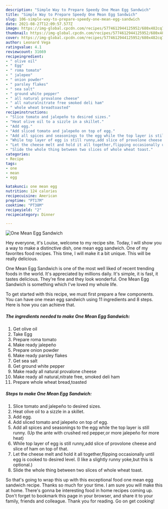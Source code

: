 ```yaml
---
description: "Simple Way to Prepare Speedy One Mean Egg Sandwich"
title: "Simple Way to Prepare Speedy One Mean Egg Sandwich"
slug: 106-simple-way-to-prepare-speedy-one-mean-egg-sandwich
date: 2021-08-27T12:09:57.577Z
image: https://img-global.cpcdn.com/recipes/5774612944125952/680x482cq70/one-mean-egg-sandwich-recipe-main-photo.jpg
thumbnail: https://img-global.cpcdn.com/recipes/5774612944125952/680x482cq70/one-mean-egg-sandwich-recipe-main-photo.jpg
cover: https://img-global.cpcdn.com/recipes/5774612944125952/680x482cq70/one-mean-egg-sandwich-recipe-main-photo.jpg
author: Leonard Vega
ratingvalue: 4.1
reviewcount: 31669
recipeingredient:
- " olive oil"
- " Egg"
- " roma tomato"
- " jalepeo"
- " onion powder"
- " parsley flakes"
- " sea salt"
- " ground white pepper"
- " all natural provalone cheese"
- " all naturalnitrate free smoked deli ham"
- " whole wheat breadtoasted"
recipeinstructions:
- "Slice tomato and jalepeño to desired sizes."
- "Heat olive oil to a sizzle in a skillet."
- "Add egg."
- "Add sliced tomato and jalepeño on top of egg."
- "Add all spices and seasonings to the egg while the top layer is still runny. (Up the ante with crushed red pepper,or more jalepeño for more heat)"
- "While top layer of egg is still runny,add slice of provolone cheese and slice of ham on top of that."
- "Let the cheese melt and hold it all together,flipping occasionally until egg is cooked to desired level. (I like a slightly runny yoke,but this is optional.)"
- "Slide the whole thing between two slices of whole wheat toast."
categories:
- Recipe
tags:
- one
- mean
- egg

katakunci: one mean egg 
nutrition: 124 calories
recipecuisine: American
preptime: "PT17M"
cooktime: "PT38M"
recipeyield: "2"
recipecategory: Dinner

---
```



![One Mean Egg Sandwich](https://img-global.cpcdn.com/recipes/5774612944125952/680x482cq70/one-mean-egg-sandwich-recipe-main-photo.jpg)

Hey everyone, it's Louise, welcome to my recipe site. Today, I will show you a way to make a distinctive dish, one mean egg sandwich. One of my favorites food recipes. This time, I will make it a bit unique. This will be really delicious.

One Mean Egg Sandwich is one of the most well liked of recent trending foods in the world. It's appreciated by millions daily. It's simple, it is fast, it tastes delicious. They're fine and they look wonderful. One Mean Egg Sandwich is something which I've loved my whole life.




To get started with this recipe, we must first prepare a few components. You can have one mean egg sandwich using 11 ingredients and 8 steps. Here is how you can achieve that.

<!--inarticleads1-->

##### The ingredients needed to make One Mean Egg Sandwich:

1. Get  olive oil
1. Take  Egg
1. Prepare  roma tomato
1. Make ready  jalepeño
1. Prepare  onion powder
1. Make ready  parsley flakes
1. Get  sea salt
1. Get  ground white pepper
1. Make ready  all natural provalone cheese
1. Make ready  all natural,nitrate free, smoked deli ham
1. Prepare  whole wheat bread,toasted




<!--inarticleads2-->

##### Steps to make One Mean Egg Sandwich:

1. Slice tomato and jalepeño to desired sizes.
1. Heat olive oil to a sizzle in a skillet.
1. Add egg.
1. Add sliced tomato and jalepeño on top of egg.
1. Add all spices and seasonings to the egg while the top layer is still runny. (Up the ante with crushed red pepper,or more jalepeño for more heat)
1. While top layer of egg is still runny,add slice of provolone cheese and slice of ham on top of that.
1. Let the cheese melt and hold it all together,flipping occasionally until egg is cooked to desired level. (I like a slightly runny yoke,but this is optional.)
1. Slide the whole thing between two slices of whole wheat toast.




So that's going to wrap this up with this exceptional food one mean egg sandwich recipe. Thanks so much for your time. I am sure you will make this at home. There's gonna be interesting food in home recipes coming up. Don't forget to bookmark this page in your browser, and share it to your family, friends and colleague. Thank you for reading. Go on get cooking!
